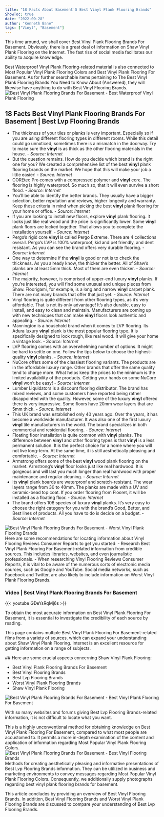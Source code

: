 ```yaml
---
title: "18 Facts About Basement'S Best Vinyl Plank Flooring Brands"
ShowToc: true 
date: "2022-09-28"
author: "Kenneth Bane" 
tags: ["Vinyl", "Basement"]
---
```


	
This time around, we shall cover Best Vinyl Plank Flooring Brands For Basement. Obviously, there is a great deal of information on Shaw Vinyl Plank Flooring on the Internet. The fast rise of social media facilitates our ability to acquire knowledge.

Best Waterproof Vinyl Plank Flooring-related material is also connected to Most Popular Vinyl Plank Flooring Colors and Best Vinyl Plank Flooring For Basement. As for further searchable items pertaining to The Best Vinyl Plank Flooring Brands You Need to Know About (Answered), they will likewise have anything to do with Best Vinyl Flooring Brands.
<img loading="lazy" src="https://i.pinimg.com/736x/53/be/07/53be07a7826eebb2fa8e0e2913379270.jpg" onerror="this.onerror=null;this.src='https://blogger.googleusercontent.com/img/a/AVvXsEhe7F7TRXHtjiKvHb5vS7DmnxvpHiDyoYyYvm1nHB3Qp2_w3BnM6A2eq4v7FYxCC9bfZt3a9vIMtAYEKUiaDQbHMg-ViyGmRIj39MLp0bGFfgfYw1Dc9q_H-T0wiTm3l0Uq42dETrN9eC8aGJ9_IORZsxST1AcLR7np1koOfcc7tnHa4S8Mwz_xD9d0=s16000';" alt="Best Vinyl Plank Flooring Brands For Basement - Best Waterproof Vinyl Plank Flooring" >

## 18 Facts Best Vinyl Plank Flooring Brands For Basement | Best Lvp Flooring Brands
-   The thickness of your tiles or planks is very important. Especially so if you are using different flooring types in different rooms. While this detail could go unnoticed, sometimes there is a mismatch in the doorway. Try to make sure the **vinyl** is as thick as the other flooring materials in the house. - <cite>Source: Internet</cite>
-   But the question remains. How do you decide which brand is the right one for you? We created a comprehensive list of the best **vinyl** plank flooring brands on the market. We hope that this will make your job a little easier! - <cite>Source: Internet</cite>
-   COREtec Pro comes with a compressed polymer and **vinyl** core. The flooring is highly waterproof. So much so, that it will even survive a short flood. - <cite>Source: Internet</cite>
-   You’ll be able to identify the better brands. They usually have a bigger selection, better reputation and reviews, higher longevity and warranty. Keep these criteria in mind when picking the best **vinyl** plank flooring for your home or office. - <cite>Source: Internet</cite>
-   If you are looking to install new floors, explore **vinyl** plank flooring. It looks just like real wood and the price is significantly lower. Some **vinyl** plank floors are locked together. That allows you to complete the installation yourself. - <cite>Source: Internet</cite>
-   Pergo’s rigid core **vinyl** is called Pergo Extreme. There are 4 collections overall. Pergo’s LVP is 100% waterproof, kid and pet friendly, and dent resistant. As you can see the brand offers very durable flooring. - <cite>Source: Internet</cite>
-   One way to determine if the **vinyl** is good or not is to check the thickness. As you already know, the thicker the better. All of Shaw’s planks are at least 5mm thick. Most of them are even thicker. - <cite>Source: Internet</cite>
-   The majority, however, is comprised of upper-end luxury **vinyl** planks. If you’re interested, you will find some unusual and unique pieces from Shaw. Floorigami, for example, is a long and narrow **vinyl** carpet plank. There are not many brands that offer that just yet. - <cite>Source: Internet</cite>
-   Vinyl flooring is quite different from other flooring types, as it’s very affordable. That is not its only advantage! It’s also durable, easy to install, and easy to clean and maintain. Manufacturers are coming up with new techniques that can make **vinyl** floors look authentic and appealing. - <cite>Source: Internet</cite>
-   Mannington is a household brand when it comes to LVP flooring. Its Adura luxury **vinyl** plank is the most popular flooring type. It is specifically designed to look rough, like real wood. It will give your home a vintage look. - <cite>Source: Internet</cite>
-   LVP flooring comes with an overwhelming number of options. It might be hard to settle on one. Follow the tips below to choose the highest-quality **vinyl** planks. - <cite>Source: Internet</cite>
-   NuCore offers some of the classiest flooring variants. The products are in the affordable luxury range. Other brands that offer the same quality tend to charge more. What helps keep the prices to the minimum is the limited availability of the products. Getting your hands on some NuCore **vinyl** won’t be easy! - <cite>Source: Internet</cite>
-   Lumber Liquidators is a discount flooring distributor. The brand has mixed reviews, and some customers have reported being rather disappointed with the quality. However, some of the luxury **vinyl** offered there is very impressive. Some floors have 20mm wear layers that are 5mm thick. - <cite>Source: Internet</cite>
-   This UK brand was established only 40 years ago. Over the years, it has become a worldwide manufacturer. It was also one of the first luxury **vinyl** tile manufacturers in the world. The brand specializes in both commercial and residential flooring. - <cite>Source: Internet</cite>
-   Floating floor installation is quite common with **vinyl** planks. The difference between **vinyl** and other flooring types is that **vinyl** is a less permanent solution. It is the perfect choice for a home where you will not live long-term. At the same time, it is still aesthetically pleasing and comfortable. - <cite>Source: Internet</cite>
-   Armstrong offers some of the best **vinyl** wood plank flooring on the market. Armstrong’s **vinyl** floor looks just like real hardwood. It is gorgeous and will last you much longer than real hardwood with proper maintenance and regular cleaning. - <cite>Source: Internet</cite>
-   Its **vinyl** plank boards are waterproof and scratch-resistant. The wear layers range from 30 to 40mm. The planks are made with a UV and ceramic-bead top coat. If you order flooring from Flooret, it will be installed as a floating floor. - <cite>Source: Internet</cite>
-   The brand offers 108 species of luxury **vinyl** planks. It’s very easy to choose the right category for you with the brand’s Good, Better, and Best lines of products. All you have to do is decide on a budget. - <cite>Source: Internet</cite>


<img loading="lazy" src="https://i.pinimg.com/736x/3e/6b/ed/3e6bed0cca78107b185b34f879ef8565.jpg" onerror="this.onerror=null;this.src='https://blogger.googleusercontent.com/img/a/AVvXsEhe7F7TRXHtjiKvHb5vS7DmnxvpHiDyoYyYvm1nHB3Qp2_w3BnM6A2eq4v7FYxCC9bfZt3a9vIMtAYEKUiaDQbHMg-ViyGmRIj39MLp0bGFfgfYw1Dc9q_H-T0wiTm3l0Uq42dETrN9eC8aGJ9_IORZsxST1AcLR7np1koOfcc7tnHa4S8Mwz_xD9d0=s16000';" alt="Best Vinyl Plank Flooring Brands For Basement - Worst Vinyl Plank Flooring Brands" >
Here are some recommendations for locating information about Vinyl Flooring Reviews Consumer Reports to get you started:
- Research Best Vinyl Plank Flooring For Basement-related information from credible sources. This includes libraries, websites, and even journalistic professionals.
- When researching Vinyl Flooring Reviews Consumer Reports, it is vital to be aware of the numerous sorts of electronic media sources, such as Google and YouTube. Social media networks, such as Facebook and Twitter, are also likely to include information on Worst Vinyl Plank Flooring Brands.

### Video | Best Vinyl Plank Flooring Brands For Basement
{{< youtube GDeYsRqMj6s >}} 

To obtain the most accurate information on Best Vinyl Plank Flooring For Basement, it is essential to investigate the credibility of each source by reading.

This page contains multiple Best Vinyl Plank Flooring For Basement-related films from a variety of sources, which can expand your understanding about Shaw Vinyl Plank Flooring. Internet is an excellent resource for getting information on a range of subjects.
<script async="async" data-cfasync="false" src="//normallydemandedalter.com/fe63df3c5408708b15d8dc3d9b206b31/invoke.js"></script>
<div id="container-fe63df3c5408708b15d8dc3d9b206b31"></div>
## Here are some crucial aspects concerning Shaw Vinyl Plank Flooring:

- Best Vinyl Plank Flooring Brands For Basement
- Best Vinyl Flooring Brands
- Best Lvp Flooring Brands
- Worst Vinyl Plank Flooring Brands
- Shaw Vinyl Plank Flooring

 <img loading="lazy" src="https://i.pinimg.com/736x/fa/ff/fb/fafffb9602aea9c993d442f38917e6d6.jpg" onerror="this.onerror=null;this.src='https://blogger.googleusercontent.com/img/a/AVvXsEhe7F7TRXHtjiKvHb5vS7DmnxvpHiDyoYyYvm1nHB3Qp2_w3BnM6A2eq4v7FYxCC9bfZt3a9vIMtAYEKUiaDQbHMg-ViyGmRIj39MLp0bGFfgfYw1Dc9q_H-T0wiTm3l0Uq42dETrN9eC8aGJ9_IORZsxST1AcLR7np1koOfcc7tnHa4S8Mwz_xD9d0=s16000';" alt="Best Vinyl Plank Flooring Brands For Basement - Best Vinyl Plank Flooring For Basement" >

With so many websites and forums giving Best Lvp Flooring Brands-related information, it is not difficult to locate what you want.

This is a highly unconventional method for obtaining knowledge on Best Vinyl Plank Flooring For Basement, compared to what most people are accustomed to. It permits a more in-depth examination of the content and application of information regarding Most Popular Vinyl Plank Flooring Colors.
<img loading="lazy" src="https://i.pinimg.com/736x/8a/80/ef/8a80efca716283d421f0bee0e15aeda2.jpg" onerror="this.onerror=null;this.src='https://blogger.googleusercontent.com/img/a/AVvXsEhe7F7TRXHtjiKvHb5vS7DmnxvpHiDyoYyYvm1nHB3Qp2_w3BnM6A2eq4v7FYxCC9bfZt3a9vIMtAYEKUiaDQbHMg-ViyGmRIj39MLp0bGFfgfYw1Dc9q_H-T0wiTm3l0Uq42dETrN9eC8aGJ9_IORZsxST1AcLR7np1koOfcc7tnHa4S8Mwz_xD9d0=s16000';" alt="Best Vinyl Plank Flooring Brands For Basement - Best Vinyl Flooring Brands" >
Methods for creating aesthetically pleasing and informative presentations of Best Lvp Flooring Brands information. They can be utilized in business and marketing environments to convey messages regarding Most Popular Vinyl Plank Flooring Colors. Consequently, we additionally supply photographs regarding best vinyl plank flooring brands for basement.

This article concludes by providing an overview of Best Vinyl Flooring Brands. In addition, Best Vinyl Flooring Brands and Worst Vinyl Plank Flooring Brands are discussed to compare your understanding of Best Lvp Flooring Brands.
	
	

